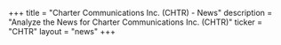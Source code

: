 +++
title = "Charter Communications Inc. (CHTR) - News"
description = "Analyze the News for Charter Communications Inc. (CHTR)"
ticker = "CHTR"
layout = "news"
+++

